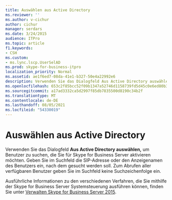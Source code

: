 ```yaml
---
title: Auswählen aus Active Directory
ms.reviewer: ''
ms.author: v-cichur
author: cichur
manager: serdars
ms.date: 3/24/2015
audience: ITPro
ms.topic: article
f1.keywords:
- CSH
ms.custom:
- ms.lync.lscp.UserSelAD
ms.prod: skype-for-business-itpro
localization_priority: Normal
ms.assetid: ae1f6ed7-08da-41e1-b327-50e4a22992e6
description: Verwenden Sie das Dialogfeld Aus Active Directory auswählen, um Benutzer zu suchen, die Sie für Skype for Business Server aktivieren möchten. Geben Sie im Suchfeld die SIP-Adresse oder den Anzeigenamen des Benutzers ein, nach dem gesucht werden soll. Zum Abrufen aller verfügbaren Benutzer geben Sie im Suchfeld keine Suchzeichenfolge ein.
ms.openlocfilehash: 653c2f85bcc52f09b1347a52746d1158739fd5d45c0e6ed80b33192112873395
ms.sourcegitcommit: a17ad3332ca5d2997f85db7835500d8190c34b2f
ms.translationtype: MT
ms.contentlocale: de-DE
ms.lasthandoff: 08/05/2021
ms.locfileid: "54330019"
---
```

# <a name="select-from-active-directory"></a>Auswählen aus Active Directory
 
Verwenden Sie das Dialogfeld **Aus Active Directory auswählen,** um Benutzer zu suchen, die Sie für Skype for Business Server aktivieren möchten. Geben Sie im Suchfeld die SIP-Adresse oder den Anzeigenamen des Benutzers ein, nach dem gesucht werden soll. Zum Abrufen aller verfügbaren Benutzer geben Sie im Suchfeld keine Suchzeichenfolge ein.
  
Ausführliche Informationen zu den verschiedenen Verfahren, die Sie mithilfe der Skype for Business Server Systemsteuerung ausführen können, finden Sie unter [Verwalten Skype for Business Server 2015](../../manage/manage.md).
  

